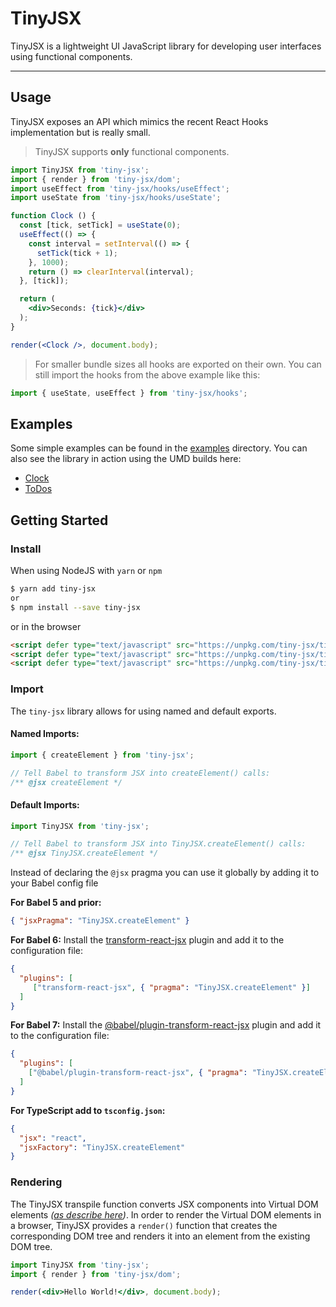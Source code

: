 # TinyJSX

TinyJSX is a lightweight UI JavaScript library for developing user interfaces using functional components.

---

## Usage
TinyJSX exposes an API which mimics the recent React Hooks implementation but is really small.

> TinyJSX supports **only** functional components.
 
```jsx
import TinyJSX from 'tiny-jsx';
import { render } from 'tiny-jsx/dom';
import useEffect from 'tiny-jsx/hooks/useEffect';
import useState from 'tiny-jsx/hooks/useState';

function Clock () {
  const [tick, setTick] = useState(0);
  useEffect(() => {
    const interval = setInterval(() => {
      setTick(tick + 1);
    }, 1000);
    return () => clearInterval(interval);
  }, [tick]);

  return (
    <div>Seconds: {tick}</div>
  );
}

render(<Clock />, document.body);
```

> For smaller bundle sizes all hooks are exported on their own. You can still import the hooks from the above example
like this:
```jsx
import { useState, useEffect } from 'tiny-jsx/hooks';
```

## Examples
Some simple examples can be found in the [examples](./examples) directory. You can also see the library in action
using the UMD builds here:

* [Clock](./examples/clock-umd/index.html)
* [ToDos](./examples/todos-umd/index.html)

## Getting Started

### Install

When using NodeJS with `yarn` or `npm`
```bash
$ yarn add tiny-jsx
or
$ npm install --save tiny-jsx
```
or in the browser
```html
<script defer type="text/javascript" src="https://unpkg.com/tiny-jsx/tiny-jsx.min.js" />
<script defer type="text/javascript" src="https://unpkg.com/tiny-jsx/tiny-jsx-hooks.min.js" />
<script defer type="text/javascript" src="https://unpkg.com/tiny-jsx/tiny-jsx-dom.min.js" />

```

### Import

The `tiny-jsx` library allows for using named and default exports.

#### Named Imports:

```js
import { createElement } from 'tiny-jsx';

// Tell Babel to transform JSX into createElement() calls:
/** @jsx createElement */
```

#### Default Imports:

```js
import TinyJSX from 'tiny-jsx';

// Tell Babel to transform JSX into TinyJSX.createElement() calls:
/** @jsx TinyJSX.createElement */
```

Instead of declaring the `@jsx` pragma you can use it globally by adding it to your Babel config file

**For Babel 5 and prior:**
```json
{ "jsxPragma": "TinyJSX.createElement" }
```

**For Babel 6:**
Install the [transform-react-jsx](https://babeljs.io/docs/en/6.26.3/babel-plugin-transform-react-jsx) plugin and add it to the configuration file:

```json
{
  "plugins": [
     ["transform-react-jsx", { "pragma": "TinyJSX.createElement" }]
  ]
}
```

**For Babel 7:**
Install the [@babel/plugin-transform-react-jsx](https://babeljs.io/docs/en/next/babel-plugin-transform-react-jsx) 
plugin and add it to the configuration file:

```json
{
  "plugins": [
    ["@babel/plugin-transform-react-jsx", { "pragma": "TinyJSX.createElement", "pragmaFrag": "TinyJSX.Fragment" }]
  ]
}
```

**For TypeScript add to `tsconfig.json`:**

```json
{
  "jsx": "react",
  "jsxFactory": "TinyJSX.createElement"
}
```

### Rendering
The TinyJSX transpile function converts JSX components into Virtual DOM elements 
_([as describe here](http://jasonformat.com/wtf-is-jsx))_. In order to render the Virtual DOM elements in a browser, TinyJSX
provides a `render()` function that creates the corresponding DOM tree and renders it into an element from the existing DOM tree.

```jsx
import TinyJSX from 'tiny-jsx';
import { render } from 'tiny-jsx/dom'; 

render(<div>Hello World!</div>, document.body);
```
